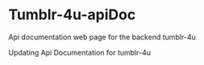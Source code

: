 # Tumblr-4u-apiDoc
Api documentation web page for the backend tumblr-4u

Updating Api Documentation for tumblr-4u
